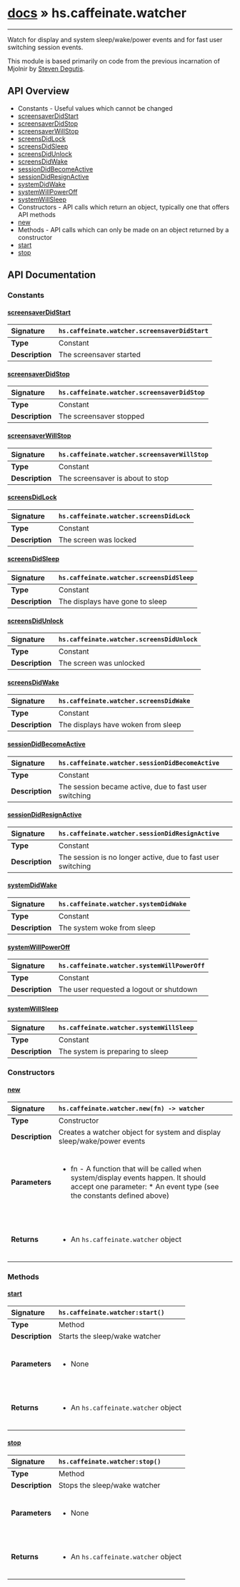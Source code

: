 # [docs](index.md) » hs.caffeinate.watcher
---

Watch for display and system sleep/wake/power events
and for fast user switching session events.

This module is based primarily on code from the previous incarnation of Mjolnir by [Steven Degutis](https://github.com/sdegutis/).

## API Overview
* Constants - Useful values which cannot be changed
 * [screensaverDidStart](#screensaverdidstart)
 * [screensaverDidStop](#screensaverdidstop)
 * [screensaverWillStop](#screensaverwillstop)
 * [screensDidLock](#screensdidlock)
 * [screensDidSleep](#screensdidsleep)
 * [screensDidUnlock](#screensdidunlock)
 * [screensDidWake](#screensdidwake)
 * [sessionDidBecomeActive](#sessiondidbecomeactive)
 * [sessionDidResignActive](#sessiondidresignactive)
 * [systemDidWake](#systemdidwake)
 * [systemWillPowerOff](#systemwillpoweroff)
 * [systemWillSleep](#systemwillsleep)
* Constructors - API calls which return an object, typically one that offers API methods
 * [new](#new)
* Methods - API calls which can only be made on an object returned by a constructor
 * [start](#start)
 * [stop](#stop)

## API Documentation

### Constants

#### [screensaverDidStart](#screensaverdidstart)
| <span style="float: left;">**Signature**</span> | <span style="float: left;">`hs.caffeinate.watcher.screensaverDidStart` </span>                                                          |
| -----------------------------------------------------|---------------------------------------------------------------------------------------------------------|
| **Type**                                             | Constant                                                                                         |
| **Description**                                      | The screensaver started                                                                                         |

#### [screensaverDidStop](#screensaverdidstop)
| <span style="float: left;">**Signature**</span> | <span style="float: left;">`hs.caffeinate.watcher.screensaverDidStop` </span>                                                          |
| -----------------------------------------------------|---------------------------------------------------------------------------------------------------------|
| **Type**                                             | Constant                                                                                         |
| **Description**                                      | The screensaver stopped                                                                                         |

#### [screensaverWillStop](#screensaverwillstop)
| <span style="float: left;">**Signature**</span> | <span style="float: left;">`hs.caffeinate.watcher.screensaverWillStop` </span>                                                          |
| -----------------------------------------------------|---------------------------------------------------------------------------------------------------------|
| **Type**                                             | Constant                                                                                         |
| **Description**                                      | The screensaver is about to stop                                                                                         |

#### [screensDidLock](#screensdidlock)
| <span style="float: left;">**Signature**</span> | <span style="float: left;">`hs.caffeinate.watcher.screensDidLock` </span>                                                          |
| -----------------------------------------------------|---------------------------------------------------------------------------------------------------------|
| **Type**                                             | Constant                                                                                         |
| **Description**                                      | The screen was locked                                                                                         |

#### [screensDidSleep](#screensdidsleep)
| <span style="float: left;">**Signature**</span> | <span style="float: left;">`hs.caffeinate.watcher.screensDidSleep` </span>                                                          |
| -----------------------------------------------------|---------------------------------------------------------------------------------------------------------|
| **Type**                                             | Constant                                                                                         |
| **Description**                                      | The displays have gone to sleep                                                                                         |

#### [screensDidUnlock](#screensdidunlock)
| <span style="float: left;">**Signature**</span> | <span style="float: left;">`hs.caffeinate.watcher.screensDidUnlock` </span>                                                          |
| -----------------------------------------------------|---------------------------------------------------------------------------------------------------------|
| **Type**                                             | Constant                                                                                         |
| **Description**                                      | The screen was unlocked                                                                                         |

#### [screensDidWake](#screensdidwake)
| <span style="float: left;">**Signature**</span> | <span style="float: left;">`hs.caffeinate.watcher.screensDidWake` </span>                                                          |
| -----------------------------------------------------|---------------------------------------------------------------------------------------------------------|
| **Type**                                             | Constant                                                                                         |
| **Description**                                      | The displays have woken from sleep                                                                                         |

#### [sessionDidBecomeActive](#sessiondidbecomeactive)
| <span style="float: left;">**Signature**</span> | <span style="float: left;">`hs.caffeinate.watcher.sessionDidBecomeActive` </span>                                                          |
| -----------------------------------------------------|---------------------------------------------------------------------------------------------------------|
| **Type**                                             | Constant                                                                                         |
| **Description**                                      | The session became active, due to fast user switching                                                                                         |

#### [sessionDidResignActive](#sessiondidresignactive)
| <span style="float: left;">**Signature**</span> | <span style="float: left;">`hs.caffeinate.watcher.sessionDidResignActive` </span>                                                          |
| -----------------------------------------------------|---------------------------------------------------------------------------------------------------------|
| **Type**                                             | Constant                                                                                         |
| **Description**                                      | The session is no longer active, due to fast user switching                                                                                         |

#### [systemDidWake](#systemdidwake)
| <span style="float: left;">**Signature**</span> | <span style="float: left;">`hs.caffeinate.watcher.systemDidWake` </span>                                                          |
| -----------------------------------------------------|---------------------------------------------------------------------------------------------------------|
| **Type**                                             | Constant                                                                                         |
| **Description**                                      | The system woke from sleep                                                                                         |

#### [systemWillPowerOff](#systemwillpoweroff)
| <span style="float: left;">**Signature**</span> | <span style="float: left;">`hs.caffeinate.watcher.systemWillPowerOff` </span>                                                          |
| -----------------------------------------------------|---------------------------------------------------------------------------------------------------------|
| **Type**                                             | Constant                                                                                         |
| **Description**                                      | The user requested a logout or shutdown                                                                                         |

#### [systemWillSleep](#systemwillsleep)
| <span style="float: left;">**Signature**</span> | <span style="float: left;">`hs.caffeinate.watcher.systemWillSleep` </span>                                                          |
| -----------------------------------------------------|---------------------------------------------------------------------------------------------------------|
| **Type**                                             | Constant                                                                                         |
| **Description**                                      | The system is preparing to sleep                                                                                         |

### Constructors

#### [new](#new)
| <span style="float: left;">**Signature**</span> | <span style="float: left;">`hs.caffeinate.watcher.new(fn) -> watcher` </span>                                                          |
| -----------------------------------------------------|---------------------------------------------------------------------------------------------------------|
| **Type**                                             | Constructor                                                                                         |
| **Description**                                      | Creates a watcher object for system and display sleep/wake/power events                                                                                         |
| **Parameters**                                       | <ul><br /><li>fn - A function that will be called when system/display events happen. It should accept one parameter:  * An event type (see the constants defined above)</li><br /></ul>                                        |
| **Returns**                                          | <ul><br /><li>An <code>hs.caffeinate.watcher</code> object</li><br /></ul>                                           |

### Methods

#### [start](#start)
| <span style="float: left;">**Signature**</span> | <span style="float: left;">`hs.caffeinate.watcher:start()` </span>                                                          |
| -----------------------------------------------------|---------------------------------------------------------------------------------------------------------|
| **Type**                                             | Method                                                                                         |
| **Description**                                      | Starts the sleep/wake watcher                                                                                         |
| **Parameters**                                       | <ul><br /><li>None</li><br /></ul>                                        |
| **Returns**                                          | <ul><br /><li>An <code>hs.caffeinate.watcher</code> object</li><br /></ul>                                           |

#### [stop](#stop)
| <span style="float: left;">**Signature**</span> | <span style="float: left;">`hs.caffeinate.watcher:stop()` </span>                                                          |
| -----------------------------------------------------|---------------------------------------------------------------------------------------------------------|
| **Type**                                             | Method                                                                                         |
| **Description**                                      | Stops the sleep/wake watcher                                                                                         |
| **Parameters**                                       | <ul><br /><li>None</li><br /></ul>                                        |
| **Returns**                                          | <ul><br /><li>An <code>hs.caffeinate.watcher</code> object</li><br /></ul>                                           |

